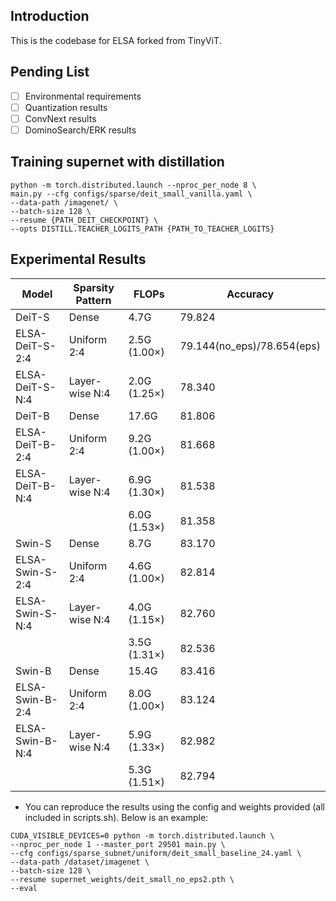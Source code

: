 ## Introduction
This is the codebase for ELSA forked from TinyViT.

## Pending List
- [ ] Environmental requirements
- [ ] Quantization results
- [ ] ConvNext results
- [ ] DominoSearch/ERK results  

## Training supernet with distillation
```
python -m torch.distributed.launch --nproc_per_node 8 \
main.py --cfg configs/sparse/deit_small_vanilla.yaml \
--data-path /imagenet/ \
--batch-size 128 \
--resume {PATH_DEIT_CHECKPOINT} \
--opts DISTILL.TEACHER_LOGITS_PATH {PATH_TO_TEACHER_LOGITS}
```

## Experimental Results
| Model            | Sparsity Pattern | FLOPs          | Accuracy |
|------------------|------------------|----------------|----------|
| DeiT-S           | Dense            | 4.7G           | 79.824  |
| ELSA-DeiT-S-2:4  | Uniform 2:4      | 2.5G (1.00×)   | 79.144(no_eps)/78.654(eps)  | 
| ELSA-DeiT-S-N:4  | Layer-wise N:4   | 2.0G (1.25×)   | 78.340  |
| DeiT-B           | Dense            | 17.6G          | 81.806  |
| ELSA-DeiT-B-2:4  | Uniform 2:4      | 9.2G (1.00×)   | 81.668  |
| ELSA-DeiT-B-N:4  | Layer-wise N:4   | 6.9G (1.30×)   | 81.538  |
|                  |                  | 6.0G (1.53×)   | 81.358  |
| Swin-S           | Dense            | 8.7G           | 83.170  |
| ELSA-Swin-S-2:4  | Uniform 2:4      | 4.6G (1.00×)   | 82.814  |
| ELSA-Swin-S-N:4  | Layer-wise N:4   | 4.0G (1.15×)   | 82.760  |
|                  |                  | 3.5G (1.31×)   | 82.536  |
| Swin-B           | Dense            | 15.4G          | 83.416  |
| ELSA-Swin-B-2:4  | Uniform 2:4      | 8.0G (1.00×)   | 83.124  | 
| ELSA-Swin-B-N:4  | Layer-wise N:4   | 5.9G (1.33×)   | 82.982  |
|                  |                  | 5.3G (1.51×)   | 82.794  |

- You can reproduce the results using the config and weights provided (all included in scripts.sh). Below is an example:
```
CUDA_VISIBLE_DEVICES=0 python -m torch.distributed.launch \
--nproc_per_node 1 --master_port 29501 main.py \
--cfg configs/sparse_subnet/uniform/deit_small_baseline_24.yaml \
--data-path /dataset/imagenet \
--batch-size 128 \
--resume supernet_weights/deit_small_no_eps2.pth \
--eval
```